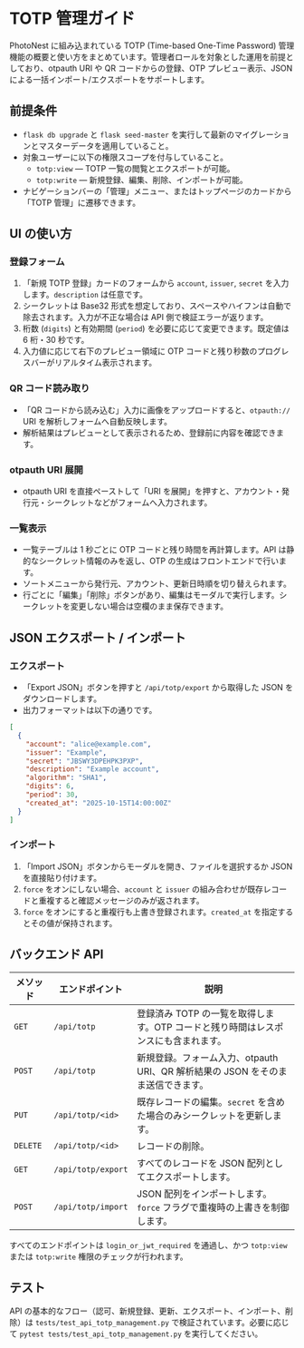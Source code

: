 # TOTP 管理ガイド

PhotoNest に組み込まれている TOTP (Time-based One-Time Password) 管理機能の概要と使い方をまとめています。管理者ロールを対象とした運用を前提としており、otpauth URI や QR コードからの登録、OTP プレビュー表示、JSON による一括インポート/エクスポートをサポートします。

## 前提条件

- `flask db upgrade` と `flask seed-master` を実行して最新のマイグレーションとマスターデータを適用していること。
- 対象ユーザーに以下の権限スコープを付与していること。
  - `totp:view` — TOTP 一覧の閲覧とエクスポートが可能。
  - `totp:write` — 新規登録、編集、削除、インポートが可能。
- ナビゲーションバーの「管理」メニュー、またはトップページのカードから「TOTP 管理」に遷移できます。

## UI の使い方

### 登録フォーム

1. 「新規 TOTP 登録」カードのフォームから `account`, `issuer`, `secret` を入力します。`description` は任意です。
2. シークレットは Base32 形式を想定しており、スペースやハイフンは自動で除去されます。入力が不正な場合は API 側で検証エラーが返ります。
3. 桁数 (`digits`) と有効期間 (`period`) を必要に応じて変更できます。既定値は 6 桁・30 秒です。
4. 入力値に応じて右下のプレビュー領域に OTP コードと残り秒数のプログレスバーがリアルタイム表示されます。

### QR コード読み取り

- 「QR コードから読み込む」入力に画像をアップロードすると、`otpauth://` URI を解析しフォームへ自動反映します。
- 解析結果はプレビューとして表示されるため、登録前に内容を確認できます。

### otpauth URI 展開

- otpauth URI を直接ペーストして「URI を展開」を押すと、アカウント・発行元・シークレットなどがフォームへ入力されます。

### 一覧表示

- 一覧テーブルは 1 秒ごとに OTP コードと残り時間を再計算します。API は静的なシークレット情報のみを返し、OTP の生成はフロントエンドで行います。
- ソートメニューから発行元、アカウント、更新日時順を切り替えられます。
- 行ごとに「編集」「削除」ボタンがあり、編集はモーダルで実行します。シークレットを変更しない場合は空欄のまま保存できます。

## JSON エクスポート / インポート

### エクスポート

- 「Export JSON」ボタンを押すと `/api/totp/export` から取得した JSON をダウンロードします。
- 出力フォーマットは以下の通りです。

```json
[
  {
    "account": "alice@example.com",
    "issuer": "Example",
    "secret": "JBSWY3DPEHPK3PXP",
    "description": "Example account",
    "algorithm": "SHA1",
    "digits": 6,
    "period": 30,
    "created_at": "2025-10-15T14:00:00Z"
  }
]
```

### インポート

1. 「Import JSON」ボタンからモーダルを開き、ファイルを選択するか JSON を直接貼り付けます。
2. `force` をオンにしない場合、`account` と `issuer` の組み合わせが既存レコードと重複すると確認メッセージのみが返されます。
3. `force` をオンにすると重複行も上書き登録されます。`created_at` を指定するとその値が保持されます。

## バックエンド API

| メソッド | エンドポイント | 説明 |
| --- | --- | --- |
| `GET` | `/api/totp` | 登録済み TOTP の一覧を取得します。OTP コードと残り時間はレスポンスにも含まれます。 |
| `POST` | `/api/totp` | 新規登録。フォーム入力、otpauth URI、QR 解析結果の JSON をそのまま送信できます。 |
| `PUT` | `/api/totp/<id>` | 既存レコードの編集。`secret` を含めた場合のみシークレットを更新します。 |
| `DELETE` | `/api/totp/<id>` | レコードの削除。 |
| `GET` | `/api/totp/export` | すべてのレコードを JSON 配列としてエクスポートします。 |
| `POST` | `/api/totp/import` | JSON 配列をインポートします。`force` フラグで重複時の上書きを制御します。 |

すべてのエンドポイントは `login_or_jwt_required` を通過し、かつ `totp:view` または `totp:write` 権限のチェックが行われます。

## テスト

API の基本的なフロー（認可、新規登録、更新、エクスポート、インポート、削除）は `tests/test_api_totp_management.py` で検証されています。必要に応じて `pytest tests/test_api_totp_management.py` を実行してください。
